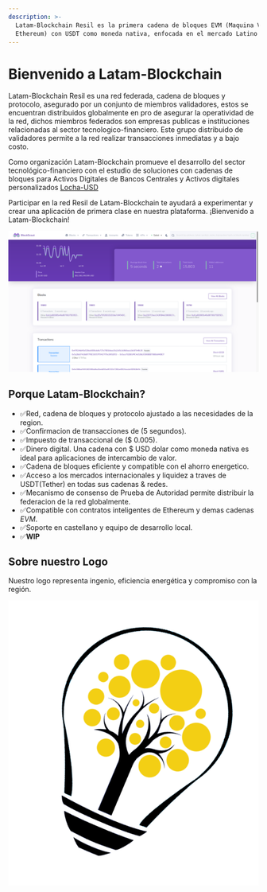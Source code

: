 ```yaml
---
description: >-
  Latam-Blockchain Resil es la primera cadena de bloques EVM (Maquina Virtual de
  Ethereum) con USDT como moneda nativa, enfocada en el mercado Latino Americano
---
```


# Bienvenido a Latam-Blockchain


Latam-Blockchain Resil es una red federada, cadena de bloques y protocolo, asegurado por un conjunto de miembros validadores, estos se encuentran distribuidos globalmente en pro de asegurar la operatividad de la red, dichos miembros federados son empresas publicas e instituciones relacionadas al sector tecnologico-financiero. Este grupo distribuido de validadores permite a la red realizar transacciones inmediatas y a bajo costo.

Como organización Latam-Blockchain promueve el desarrollo del sector tecnológico-financiero con el estudio de soluciones con cadenas de bloques para Activos Digitales de Bancos Centrales y Activos digitales personalizados [Locha-USD](https://locha-usd.github.io/)

Participar en la red Resil de Latam-Blockchain te ayudará a experimentar y crear una aplicación de primera clase en nuestra plataforma. ¡Bienvenido a Latam-Blockchain!

![Latam-Blockchain Explorador de Bloques](.gitbook/assets/blockscout.png)

## **Porque Latam-Blockchain?**

* ✅Red, cadena de bloques y protocolo ajustado a las necesidades de la region.
* ✅Confirmacion de transacciones de \(5 segundos\).
* ✅Impuesto de transaccional de \($ 0.005\).
* ✅Dinero digital. Una cadena con $ USD dolar como moneda nativa es ideal para aplicaciones de intercambio de valor.
* ✅Cadena de bloques eficiente y compatible con el ahorro energetico.
* ✅Acceso a los mercados internacionales y liquidez a traves de USDT(Tether) en todas sus cadenas & redes.
* ✅Mecanismo de consenso de Prueba de Autoridad permite distribuir la federacion de la red globalmente. 
* ✅Compatible con contratos inteligentes de Ethereum y demas cadenas _EVM_.
* ✅Soporte en castellano y equipo de desarrollo local.
* ✅__WIP__


## Sobre nuestro Logo

Nuestro logo representa ingenio, eficiencia energética y compromiso con la región.

![Locha logo](.gitbook/assets/logo_big.png)

